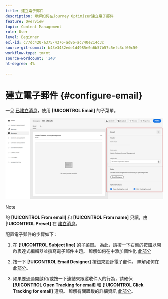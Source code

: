 ```yaml
---
title: 建立電子郵件
description: 瞭解如何在Journey Optimizer建立電子郵件
feature: Overview
topic: Content Management
role: User
level: Beginner
exl-id: c77dc420-a375-4376-ad86-ac740e214c3c
source-git-commit: b43e3432ede1d4985e0a6b57b57c5efc3cf60c50
workflow-type: tm+mt
source-wordcount: '140'
ht-degree: 4%

---
```


# 建立電子郵件 {#configure-email}

一旦 [已建立消息](create-message.md)，使用 **[!UICONTROL Email]** 的子菜單。

![](assets/emails-configuration.png)

>[!NOTE]
>
>的 **[!UICONTROL From email]** 和 **[!UICONTROL From name]** 只讀，由 **[!UICONTROL Preset]** 在 [建立消息](create-message.md)。

配置電子郵件的步驟如下：

1. 在 **[!UICONTROL Subject line]** 的子菜單。 為此，請按一下右側的按鈕以開啟表達式編輯器並撰寫電子郵件主題。 瞭解如何在中添加個性化 [此部分](../personalization/personalize.md)

1. 按一下 **[!UICONTROL Email Designer]** 按鈕來設計電子郵件。 瞭解如何在 [此部分](design-emails.md)。

1. 如果要通過開啟和/或按一下連結來跟蹤收件人的行為，請確保 **[!UICONTROL Open Tracking for email]** 和 **[!UICONTROL Click Tracking for email]** 選項。 瞭解有關跟蹤的詳細資訊 [此部分](message-tracking.md)。
